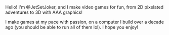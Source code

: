 Hello! I'm @JetSetJoker, and I make video games for fun, from 2D pixelated adventures to 3D with AAA graphics!

I make games at my pace with passion, on a computer I build over a decade ago (you should be able to run all of them lol). I hope you enjoy!

<!---
JetSetJoker/JetSetJoker is a ✨ special ✨ repository because its `README.md` (this file) appears on your GitHub profile.
You can click the Preview link to take a look at your changes.
--->
